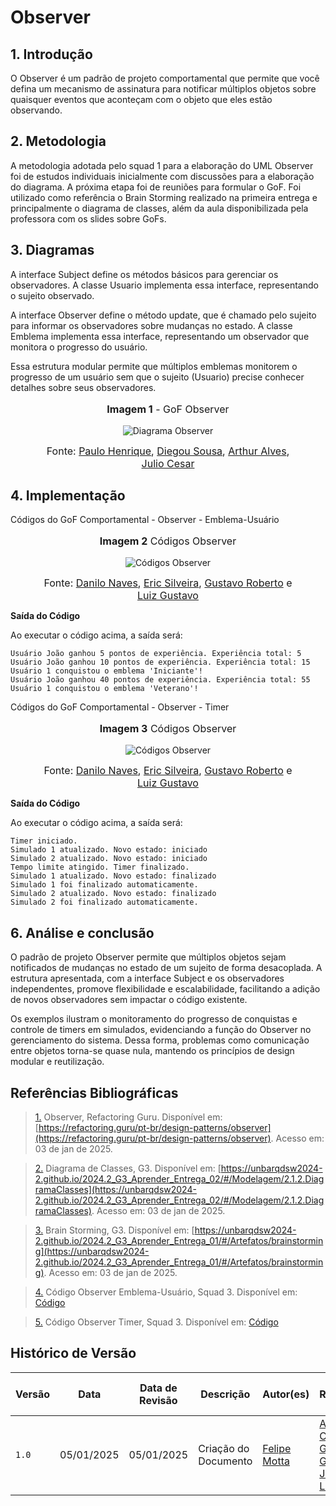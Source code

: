 # **Observer**

## **1. Introdução**

O Observer é um padrão de projeto comportamental que permite que você defina um mecanismo de assinatura para notificar múltiplos objetos sobre quaisquer eventos que aconteçam com o objeto que eles estão observando.

## **2. Metodologia**

A metodologia adotada pelo squad 1 para a elaboração do UML Observer foi de estudos individuais inicialmente com discussões para a elaboração do diagrama. A próxima etapa foi de reuniões para formular o GoF. Foi utilizado como referência o Brain Storming realizado na primeira entrega e principalmente o diagrama de classes, além da aula disponibilizada pela professora com os slides sobre GoFs.

## **3. Diagramas**

A interface Subject define os métodos básicos para gerenciar os observadores. A classe Usuario implementa essa interface, representando o sujeito observado.

A interface Observer define o método update, que é chamado pelo sujeito para informar os observadores sobre mudanças no estado. A classe Emblema implementa essa interface, representando um observador que monitora o progresso do usuário.

Essa estrutura modular permite que múltiplos emblemas monitorem o progresso de um usuário sem que o sujeito (Usuario) precise conhecer detalhes sobre seus observadores.

<center>

<figure markdown>
<font size="3"><p style="text-align: center"><b>Imagem 1</b> - GoF Observer</p></font>

![Diagrama Observer](../assets/GoFObserverDiagram.jpg)

<font size="3"><p style="text-align: center">Fonte: [Paulo Henrique](https://github.com/paulomh), [Diegou Sousa](https://github.com/DiegoSousaLeite), [Arthur Alves](https://github.com/arthrok), [Julio Cesar](https://github.com/julio-dourado)</p></font>

</figure>

</center>

## **4. Implementação**

Códigos do GoF Comportamental - Observer - Emblema-Usuário

<center>

<figure markdown>
<font size="3"><p style="text-align: center"><b>Imagem 2</b> Códigos Observer</p></font>

![Códigos Observer](../assets/GoFObserverUsuCodigo.jpg)

<font size="3"><p style="text-align: center">Fonte: [Danilo Naves](https://github.com/DaniloNavesS), [Eric Silveira](https://github.com/ericbky), [Gustavo Roberto](https://github.com/gusrberto) e [Luiz Gustavo](https://github.com/LuizGust4vo)</p></font>

</figure>

</center>

**Saída do Código**

Ao executar o código acima, a saída será:

```
Usuário João ganhou 5 pontos de experiência. Experiência total: 5
Usuário João ganhou 10 pontos de experiência. Experiência total: 15
Usuário 1 conquistou o emblema 'Iniciante'!
Usuário João ganhou 40 pontos de experiência. Experiência total: 55
Usuário 1 conquistou o emblema 'Veterano'!
```


Códigos do GoF Comportamental - Observer - Timer

<center>

<figure markdown>
<font size="3"><p style="text-align: center"><b>Imagem 3</b> Códigos Observer</p></font>

![Códigos Observer](../assets/GoFObserverTimerCodigo.jpg)

<font size="3"><p style="text-align: center">Fonte: [Danilo Naves](https://github.com/DaniloNavesS), [Eric Silveira](https://github.com/ericbky), [Gustavo Roberto](https://github.com/gusrberto) e [Luiz Gustavo](https://github.com/LuizGust4vo)</p></font>

</figure>

</center>

**Saída do Código**

Ao executar o código acima, a saída será:

```
Timer iniciado.
Simulado 1 atualizado. Novo estado: iniciado
Simulado 2 atualizado. Novo estado: iniciado
Tempo limite atingido. Timer finalizado.
Simulado 1 atualizado. Novo estado: finalizado
Simulado 1 foi finalizado automaticamente.
Simulado 2 atualizado. Novo estado: finalizado
Simulado 2 foi finalizado automaticamente.
```

## **6. Análise e conclusão**

O padrão de projeto Observer permite que múltiplos objetos sejam notificados de mudanças no estado de um sujeito de forma desacoplada. A estrutura apresentada, com a interface Subject e os observadores independentes, promove flexibilidade e escalabilidade, facilitando a adição de novos observadores sem impactar o código existente.

Os exemplos ilustram o monitoramento do progresso de conquistas e controle de timers em simulados, evidenciando a função do Observer no gerenciamento do sistema. Dessa forma, problemas como comunicação entre objetos torna-se quase nula, mantendo os princípios de design modular e reutilização.

## **Referências Bibliográficas**

> <a id="REF1" href="#anchor_1">1.</a> Observer, Refactoring Guru. Disponível em: [https://refactoring.guru/pt-br/design-patterns/observer](https://refactoring.guru/pt-br/design-patterns/observer). Acesso em: 03 de jan de 2025.

> <a id="REF2" href="#anchor_2">2.</a> Diagrama de Classes, G3. Disponível em: [https://unbarqdsw2024-2.github.io/2024.2_G3_Aprender_Entrega_02/#/Modelagem/2.1.2.DiagramaClasses](https://unbarqdsw2024-2.github.io/2024.2_G3_Aprender_Entrega_02/#/Modelagem/2.1.2.DiagramaClasses). Acesso em: 03 de jan de 2025.

> <a id="REF3" href="#anchor_3">3.</a> Brain Storming, G3. Disponível em: [https://unbarqdsw2024-2.github.io/2024.2_G3_Aprender_Entrega_01/#/Artefatos/brainstorming](https://unbarqdsw2024-2.github.io/2024.2_G3_Aprender_Entrega_01/#/Artefatos/brainstorming). Acesso em: 03 de jan de 2025.

> <a id="REF4" href="#anchor_4">4.</a> Código Observer Emblema-Usuário, Squad 3. Disponível em: [Código](https://github.com/UnBArqDsw2024-2/2024.2_G3_Aprender_Entrega_03/blob/main/src/comportamentais/observer-emblema-usuario.py)

> <a id="REF5" href="#anchor_5">5.</a> Código Observer Timer, Squad 3. Disponível em: [Código](https://github.com/UnBArqDsw2024-2/2024.2_G3_Aprender_Entrega_03/blob/main/src/comportamentais/observer-timer-simulado.py)

## **Histórico de Versão**

| Versão | Data       | Data de Revisão          | Descrição            | Autor(es)                       | Revisor(es)                       | Detalhes da revisão        |
| ------ | ---------- | ------------------------ | -------------------- | ------------------------------- | --------------------------------- | -------------------------- |
| `1.0`| 05/01/2025 | 05/01/2025 | Criação do Documento | [Felipe Motta](https://github.com/M0tt1nh4) | [Ana Carolina](https://github.com/CarolCoCe), [Giovanni Giampauli](https://github.com/giovanniacg), [João Artur Leles](https://github.com/joao-artl) | - |
